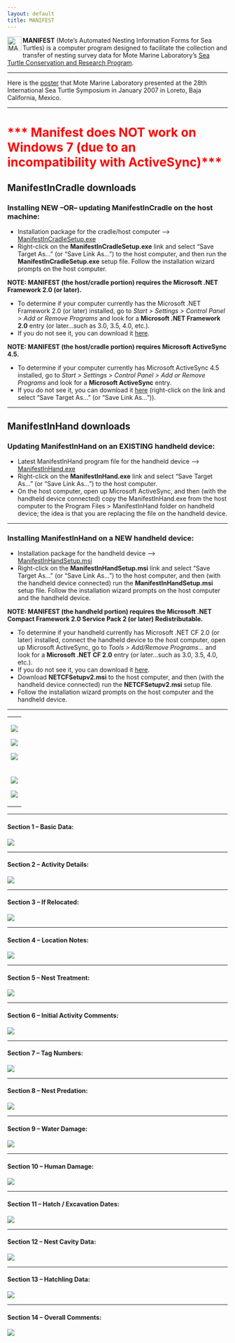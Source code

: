 ```yaml
---
layout: default
title: MANIFEST
---
```

<div class="story-content">
  <p><img style="margin: 0px 3px 3px 0px; display: inline; border: 0px;"  src="{{ site.url }}{{ site.baseurl }}/assets/images/manifest.png" alt="MANIFEST" width="32" height="32" align="left" /><b>MANIFEST</b> (Mote&#8217;s Automated Nesting Information Forms for Sea Turtles) is a computer program designed to facilitate the collection and transfer of nesting survey data for Mote Marine Laboratory&#8217;s <a href="http://www.mote.org/seaturtles">Sea Turtle Conservation and Research Program</a>.</p>
  <hr />
  <p>Here is the <a href="{{ site.url }}{{ site.baseurl }}/assets/images/manifest/manifest_ists28_poster.pdf">poster</a> that Mote Marine Laboratory presented at the 28th International Sea Turtle Symposium in January 2007 in Loreto, Baja California, Mexico.</p>
  <hr />
  <h1><font color="red">*** Manifest does NOT work on Windows 7 (due to an incompatibility with ActiveSync)***</font></h1>
  <p></p>
  <h2>ManifestInCradle downloads</h2>
  <h3>Installing NEW &#8211;OR&#8211; updating ManifestInCradle on the host machine:</h3>
  <ul>
    <li>Installation package for the cradle/host computer &#8211;> <a href="{{ site.url }}{{ site.baseurl }}/assets/images/manifest/ManifestInCradleSetup.exe">ManifestInCradleSetup.exe</a></li>
    <li>Right-click on the <b>ManifestInCradleSetup.exe</b> link and select &#8220;Save Target As&#8230;&#8221; (or &#8220;Save Link As&#8230;&#8221;) to the host computer, and then run the <b>ManifestInCradleSetup.exe</b> setup file.  Follow the installation wizard prompts on the host computer.</li>
  </ul>
  <p><b>NOTE:  MANIFEST (the host/cradle portion) requires the Microsoft .NET Framework 2.0 (or later).</b></p>
  <ul>
    <li>To determine if your computer currently has the Microsoft .NET Framework 2.0 (or later) installed, go to <i>Start > Settings > Control Panel > Add or Remove Programs</i> and look for a <b>Microsoft .NET Framework 2.0</b> entry (or later&#8230;such as 3.0, 3.5, 4.0, etc.).</li>
    <li>If you do not see it, you can download it <a href="http://www.microsoft.com/downloads/details.aspx?FamilyID=0856eacb-4362-4b0d-8edd-aab15c5e04f5&#038;displaylang=en">here</a>.</li>
  </ul>
  <p>		<b>NOTE:  MANIFEST (the host/cradle portion) requires Microsoft ActiveSync 4.5.</b></p>
  <ul>
    <li>To determine if your computer currently has Microsoft ActiveSync 4.5 installed, go to <i>Start > Settings > Control Panel > Add or Remove Programs</i> and look for a <b>Microsoft ActiveSync</b> entry.</li>
    <li>If you do not see it, you can download it <a href="{{ site.url }}{{ site.baseurl }}/assets/images/manifest/ActiveSync_4.5_setup.msi">here</a> (right-click on the link and select &#8220;Save Target As&#8230;&#8221; (or &#8220;Save Link As&#8230;&#8221;)).</li>
  </ul>
  <hr />
  <h2>ManifestInHand downloads</h2>
  <h3>Updating ManifestInHand on an EXISTING handheld device:</h3>
  <ul>
    <li>Latest ManifestInHand program file for the handheld device &#8211;> <a href="{{ site.url }}{{ site.baseurl }}/assets/images/manifest/ManifestInHand.exe">ManifestInHand.exe</a></li>
    <li>Right-click on the <b>ManifestInHand.exe</b> link and select &#8220;Save Target As&#8230;&#8221; (or &#8220;Save Link As&#8230;&#8221;) to the host computer.</li>
    <li>On the host computer, open up Microsoft ActiveSync, and then (with the handheld device connected) copy the ManifestInHand.exe from the host computer to the Program Files > ManifestInHand folder on handheld device; the idea is that you are replacing the file on the handheld device.</li>
  </ul>
  <hr />
  <h3>Installing ManifestInHand on a NEW handheld device:</h3>
  <ul>
    <li>Installation package for the handheld device &#8211;> <a href="{{ site.url }}{{ site.baseurl }}/assets/images/manifest/ManifestInHandSetup.msi">ManifestInHandSetup.msi</a></li>
    <li>Right-click on the <b>ManifestInHandSetup.msi</b> link and select &#8220;Save Target As&#8230;&#8221; (or &#8220;Save Link As&#8230;&#8221;) to the host computer, and then (with the handheld device connected) run the <b>ManifestInHandSetup.msi</b> setup file.  Follow the installation wizard prompts on the host computer and the handheld device.</li>
  </ul>
  <p>		<b>NOTE:  MANIFEST (the handheld portion) requires the Microsoft .NET Compact Framework 2.0 Service Pack 2 (or later) Redistributable.</b></p>
  <ul>
    <li>To determine if your handheld currently has Microsoft .NET CF 2.0 (or later) installed, connect the handheld device to the host computer, open up Microsoft ActiveSync, go to <i>Tools > Add/Remove Programs&#8230;</i> and look for a <b>Microsoft .NET CF 2.0</b> entry (or later&#8230;such as 3.0, 3.5, 4.0, etc.).</li>
    <li>If you do not see it, you can download it <a href="http://www.microsoft.com/downloads/details.aspx?familyid=AEA55F2F-07B5-4A8C-8A44-B4E1B196D5C0&#038;displaylang=en">here</a>.</li>
    <li>Download <b>NETCFSetupv2.msi</b> to the host computer, and then (with the handheld device connected) run the <b>NETCFSetupv2.msi</b> setup file.</li>
    <li>Follow the installation wizard prompts on the host computer and the handheld device.</li>
  </ul>
  <hr />
  <table border="0" cellpadding="3" cellspacing="3">
    <tr>
      <td>
        <p><img src="{{ site.url }}{{ site.baseurl }}/assets/images/manifest/manifest_main_screen.jpg" /></p>
        <p><img src="{{ site.url }}{{ site.baseurl }}/assets/images/manifest/manifest_season_summary_list.jpg" /></p>
        <p><img src="{{ site.url }}{{ site.baseurl }}/assets/images/manifest/manifest_season_summary_details.jpg" /></p>
      </td>
    </tr>
    <tr>
      <td>
        <p><img src="{{ site.url }}{{ site.baseurl }}/assets/images/manifest/manifest_in_cradle_main_screen_1.jpg" /></p>
        <p><img src="{{ site.url }}{{ site.baseurl }}/assets/images/manifest/manifest_in_cradle_main_screen_2.jpg" /></p>
      </td>
    </tr>
  </table>
  <hr />
  <h4>Section 1 &#8211; Basic Data:</h4>
  <p><img src="{{ site.url }}{{ site.baseurl }}/assets/images/manifest/manifest_section_01.jpg"/></p>
  <hr />
  <h4>Section 2 &#8211; Activity Details:</h4>
  <p><img src="{{ site.url }}{{ site.baseurl }}/assets/images/manifest/manifest_section_02.jpg"/></p>
  <hr />
  <h4>Section 3 &#8211; If Relocated:</h4>
  <p><img src="{{ site.url }}{{ site.baseurl }}/assets/images/manifest/manifest_section_03.jpg"/></p>
  <hr />
  <h4>Section 4 &#8211; Location Notes:</h4>
  <p><img src="{{ site.url }}{{ site.baseurl }}/assets/images/manifest/manifest_section_04.jpg"/></p>
  <hr />
  <h4>Section 5 &#8211; Nest Treatment:</h4>
  <p><img src="{{ site.url }}{{ site.baseurl }}/assets/images/manifest/manifest_section_05.jpg"/></p>
  <hr />
  <h4>Section 6 &#8211; Initial Activity Comments:</h4>
  <p><img src="{{ site.url }}{{ site.baseurl }}/assets/images/manifest/manifest_section_06.jpg"/></p>
  <hr />
  <h4>Section 7 &#8211; Tag Numbers:</h4>
  <p><img src="{{ site.url }}{{ site.baseurl }}/assets/images/manifest/manifest_section_07.jpg"/></p>
  <hr />
  <h4>Section 8 &#8211; Nest Predation:</h4>
  <p><img src="{{ site.url }}{{ site.baseurl }}/assets/images/manifest/manifest_section_08.jpg"/></p>
  <hr />
  <h4>Section 9 &#8211; Water Damage:</h4>
  <p><img src="{{ site.url }}{{ site.baseurl }}/assets/images/manifest/manifest_section_09.jpg"/></p>
  <hr />
  <h4>Section 10 &#8211; Human Damage:</h4>
  <p><img src="{{ site.url }}{{ site.baseurl }}/assets/images/manifest/manifest_section_10.jpg"/></p>
  <hr />
  <h4>Section 11 &#8211; Hatch / Excavation Dates:</h4>
  <p><img src="{{ site.url }}{{ site.baseurl }}/assets/images/manifest/manifest_section_11.jpg"/></p>
  <hr />
  <h4>Section 12 &#8211; Nest Cavity Data:</h4>
  <p><img src="{{ site.url }}{{ site.baseurl }}/assets/images/manifest/manifest_section_12.jpg"/></p>
  <hr />
  <h4>Section 13 &#8211; Hatchling Data:</h4>
  <p><img src="{{ site.url }}{{ site.baseurl }}/assets/images/manifest/manifest_section_13.jpg"/></p>
  <hr />
  <h4>Section 14 &#8211; Overall Comments:</h4>
  <p><img src="{{ site.url }}{{ site.baseurl }}/assets/images/manifest/manifest_section_14.jpg"/></p>
</div>

